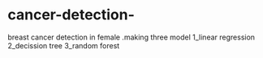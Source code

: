 # cancer-detection-
breast cancer detection in female .making three model 1_linear regression 2_decission tree  3_random forest
